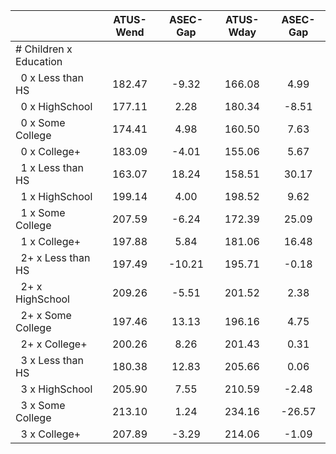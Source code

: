 
|                      |    ATUS-Wend |     ASEC-Gap |    ATUS-Wday |     ASEC-Gap |
| -------------------- | :----------: | :----------: | :----------: | :----------: |
| # Children x Education |              |              |              |              |
| &nbsp;&nbsp;0 x Less than HS |       182.47 |        -9.32 |       166.08 |         4.99 |
| &nbsp;&nbsp;0 x HighSchool |       177.11 |         2.28 |       180.34 |        -8.51 |
| &nbsp;&nbsp;0 x Some College |       174.41 |         4.98 |       160.50 |         7.63 |
| &nbsp;&nbsp;0 x College+ |       183.09 |        -4.01 |       155.06 |         5.67 |
| &nbsp;&nbsp;1 x Less than HS |       163.07 |        18.24 |       158.51 |        30.17 |
| &nbsp;&nbsp;1 x HighSchool |       199.14 |         4.00 |       198.52 |         9.62 |
| &nbsp;&nbsp;1 x Some College |       207.59 |        -6.24 |       172.39 |        25.09 |
| &nbsp;&nbsp;1 x College+ |       197.88 |         5.84 |       181.06 |        16.48 |
| &nbsp;&nbsp;2+ x Less than HS |       197.49 |       -10.21 |       195.71 |        -0.18 |
| &nbsp;&nbsp;2+ x HighSchool |       209.26 |        -5.51 |       201.52 |         2.38 |
| &nbsp;&nbsp;2+ x Some College |       197.46 |        13.13 |       196.16 |         4.75 |
| &nbsp;&nbsp;2+ x College+ |       200.26 |         8.26 |       201.43 |         0.31 |
| &nbsp;&nbsp;3 x Less than HS |       180.38 |        12.83 |       205.66 |         0.06 |
| &nbsp;&nbsp;3 x HighSchool |       205.90 |         7.55 |       210.59 |        -2.48 |
| &nbsp;&nbsp;3 x Some College |       213.10 |         1.24 |       234.16 |       -26.57 |
| &nbsp;&nbsp;3 x College+ |       207.89 |        -3.29 |       214.06 |        -1.09 |


